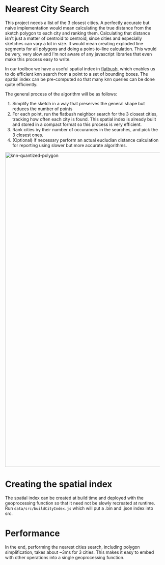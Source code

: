 # Nearest City Search

This project needs a list of the 3 closest cities. A perfectly accurate 
but naive implementation would mean calculating the true distance from the 
sketch polygon to each city and ranking them. Calculating that distance isn't 
just a matter of centroid to centroid, since cities and especially sketches can
vary a lot in size. It would mean creating exploded line segments for all 
polygons and doing a point-to-line calculation. This would be very, very slow 
and I'm not aware of any javascript libraries that even make this process easy 
to write.

In our toolbox we have a useful spatial index in
[flatbush](https://github.com/mourner/flatbush), which enables us to do
efficient knn search from a point to a set of bounding boxes. The spatial index
can be pre-computed so that many knn queries can be done quite efficiently. 

The general process of the algorithm will be as follows:

  1. Simplify the sketch in a way that preserves the general shape but reduces 
     the number of points
  2. For each point, run the flatbush neighbor search for the 3 closest cities,
     tracking how often each city is found. This spatial index is already built
     and stored in a compact format so this process is very efficient. 
  3. Rank cities by their number of occurances in the searches, and pick the 3
     closest ones.
  4. (Optional) If necessary perform an actual eucludian distance calculation 
     for reporting using slower but more accurate algorithms.

<img width="1024" alt="knn-quantized-polygon" src="https://github.com/underbluewaters/oregon-next/assets/511063/89bc74c6-d350-4432-a2b9-2af637715e28">

# Creating the spatial index

The spatial index can be created at build time and deployed with the
geoprocessing function so that it need not be slowly recreated at runtime. Run
`data/src/buildCityIndex.js` which will put a .bin and .json index into src.


# Performance

In the end, performing the nearest cities search, including polygon 
simplification, takes about ~3ms for 3 cities. This makes it easy to embed with
other operations into a single geoprocessing function.